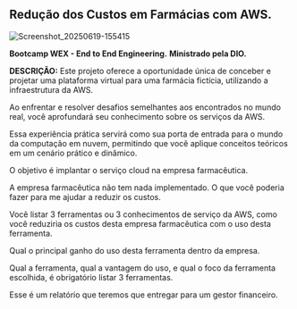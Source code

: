 ## Redução dos Custos em Farmácias com AWS.

![Screenshot_20250619-155415](https://github.com/user-attachments/assets/994094d2-ee9a-433f-b650-422f7ca01f26)

**Bootcamp WEX - End to End Engineering.** **Ministrado pela DIO.**


 **DESCRIÇÃO:**
Este projeto oferece  a oportunidade única de conceber e projetar uma plataforma virtual para uma farmácia fictícia, utilizando a infraestrutura da AWS.

 Ao enfrentar e resolver desafios semelhantes aos encontrados no mundo real, você aprofundará seu conhecimento sobre os serviços da AWS.

Essa experiência prática servirá como sua porta de entrada para o mundo da computação em nuvem, permitindo que você aplique conceitos teóricos em um cenário prático e dinâmico.

O objetivo é implantar o serviço cloud na empresa farmacêutica.

 A empresa farmacêutica não tem nada implementado.
O que você poderia fazer para me ajudar a reduzir os custos.

Você listar 3 ferramentas ou 3 conhecimentos de serviço da AWS, como você reduziria os custos desta empresa farmacêutica com o uso desta ferramenta.

Qual o principal ganho do uso desta ferramenta dentro da empresa.

Qual a ferramenta, qual a vantagem do uso, e qual o foco  da ferramenta escolhida, é obrigatório listar 3 ferramentas.

Esse é um relatório que teremos que entregar para um gestor financeiro.




